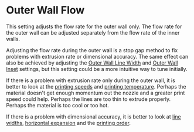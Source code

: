 Outer Wall Flow
====
This setting adjusts the flow rate for the outer wall only. The flow rate for the outer wall can be adjusted separately from the flow rate of the inner walls.

Adjusting the flow rate during the outer wall is a stop gap method to fix problems with extrusion rate or dimensional accuracy. The same effect can also be achieved by adjusting the [Outer Wall Line Width](../resolution/wall_line_width_0.md) and [Outer Wall Inset](../shell/wall_0_inset.md) settings, but this setting could be a more intuitive way to tune initially.

If there is a problem with extrusion rate only during the outer wall, it is better to look at the [printing speeds](../speed/speed_wall_0.md) and [printing temperature](material_print_temperature.md). Perhaps the material doesn't get enough momentum out the nozzle and a greater print speed could help. Perhaps the lines are too thin to extrude properly. Perhaps the material is too cool or too hot.

If there is a problem with dimensional accuracy, it is better to look at [line widths](../resolution/wall_line_width_0.md), [horizontal expansion](../shell/xy_offset.md) and the [printing order](../shell/outer_inset_first.md).